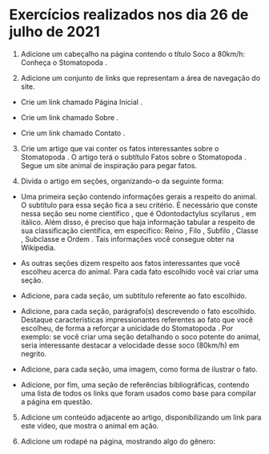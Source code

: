 # Exercícios realizados nos dia 26 de julho de 2021

1. Adicione um cabeçalho na página contendo o título Soco a 80km/h: Conheça o Stomatopoda .

2. Adicione um conjunto de links que representam a área de navegação do site.

- Crie um link chamado Página Inicial .

- Crie um link chamado Sobre .

- Crie um link chamado Contato .

3. Crie um artigo que vai conter os fatos interessantes sobre o Stomatopoda . O artigo terá o subtítulo Fatos sobre o Stomatopoda . Segue um site animal de inspiração para pegar fatos.

4. Divida o artigo em seções, organizando-o da seguinte forma:

- Uma primeira seção contendo informações gerais a respeito do animal. O subtítulo para essa seção fica a seu critério. É necessário que conste nessa seção seu nome científico , que é Odontodactylus scyllarus , em itálico. Além disso, é preciso que haja informação tabular a respeito de sua classificação científica, em específico: Reino , Filo , Subfilo , Classe , Subclasse e Ordem . Tais informações você consegue obter na Wikipedia.

- As outras seções dizem respeito aos fatos interessantes que você escolheu acerca do animal. Para cada fato escolhido você vai criar uma seção.

- Adicione, para cada seção, um subtítulo referente ao fato escolhido.

- Adicione, para cada seção, parágrafo(s) descrevendo o fato escolhido. Destaque características impressionantes referentes ao fato que você escolheu, de forma a reforçar a unicidade do Stomatopoda . Por exemplo: se você criar uma seção detalhando o soco potente do animal, seria interessante destacar a velocidade desse soco (80km/h) em negrito.

- Adicione, para cada seção, uma imagem, como forma de ilustrar o fato.

- Adicione, por fim, uma seção de referências bibliográficas, contendo uma lista de todos os links que foram usados como base para compilar a página em questão.

5. Adicione um conteúdo adjacente ao artigo, disponibilizando um link para este vídeo, que mostra o animal em ação.

6. Adicione um rodapé na página, mostrando algo do gênero: